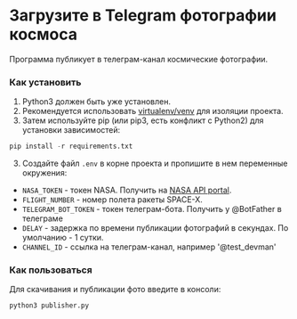 # Загрузите в Telegram фотографии космоса
Программа публикует в телеграм-канал космические фотографии.

### Как установить
1. Python3 должен быть уже установлен. 
2. Рекомендуется использовать [virtualenv/venv](https://docs.python.org/3/library/venv.html) для изоляции проекта.
3. Затем используйте pip (или pip3, есть конфликт с Python2) для установки зависимостей:
```python
pip install -r requirements.txt
```
3. Создайте файл ```.env``` в корне проекта и пропишите в нем переменные окружения: 
- ```NASA_TOKEN``` - токен NASA. Получить на [NASA API portal](https://api.nasa.gov/).
- ```FLIGHT_NUMBER``` - номер полета ракеты SPACE-X.
- ```TELEGRAM_BOT_TOKEN``` - токен телеграм-бота. Получить у @BotFather в телеграме
- ```DELAY``` - задержка по времени публикации фотографий в секундах. По умолчанию - 1 сутки.
- ```CHANNEL_ID``` - ссылка на телеграм-канал, например '@test_devman'
### Как пользоваться
Для скачивания и публикации фото введите в консоли:
```python
python3 publisher.py 
```